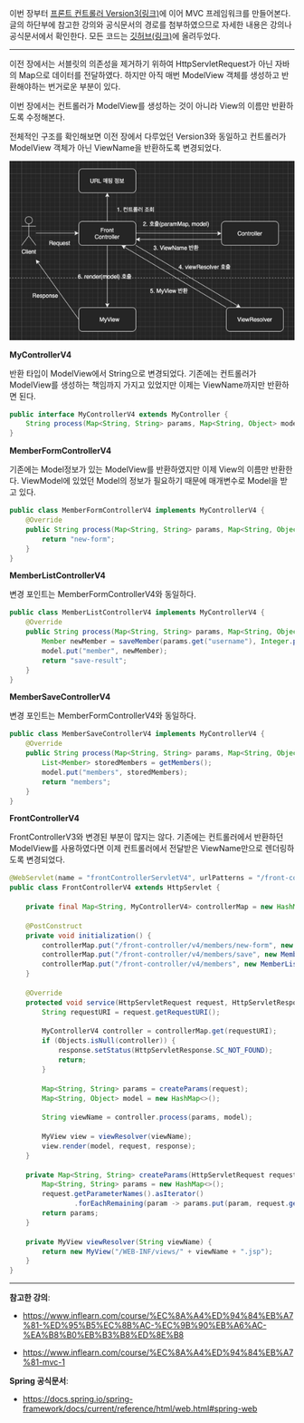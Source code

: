 이번 장부터 [프론트 컨트롤러 Version3(링크)](https://imprint.tistory.com/190?category=1067499)에 이어 MVC 프레임워크를 만들어본다.
글의 하단부에 참고한 강의와 공식문서의 경로를 첨부하였으므로 자세한 내용은 강의나 공식문서에서 확인한다.
모든 코드는 [깃허브(링크)](https://github.com/roy-zz/mvc)에 올려두었다.

---

이전 장에서는 서블릿의 의존성을 제거하기 위하여 HttpServletRequest가 아닌 자바의 Map으로 데이터를 전달하였다.
하지만 아직 매번 ModelView 객체를 생성하고 반환해야하는 번거로운 부분이 있다.

이번 장에서는 컨트롤러가 ModelView를 생성하는 것이 아니라 View의 이름만 반환하도록 수정해본다.

전체적인 구조를 확인해보면 이전 장에서 다루었던 Version3와 동일하고 컨트롤러가 ModelView 객체가 아닌 ViewName을 반환하도록 변경되었다.

![](image/v4-diagram.png)

**MyControllerV4**

반환 타입이 ModelView에서 String으로 변경되었다.
기존에는 컨트롤러가 ModelView를 생성하는 책임까지 가지고 있었지만 이제는 ViewName까지만 반환하면 된다.

```java
public interface MyControllerV4 extends MyController {
    String process(Map<String, String> params, Map<String, Object> model);
}
```

**MemberFormControllerV4**

기존에는 Model정보가 있는 ModelView를 반환하였지만 이제 View의 이름만 반환한다.
ViewModel에 있었던 Model의 정보가 필요하기 때문에 매개변수로 Model을 받고 있다.

```java
public class MemberFormControllerV4 implements MyControllerV4 {
    @Override
    public String process(Map<String, String> params, Map<String, Object> model) {
        return "new-form";
    }
}
```

**MemberListControllerV4**

변경 포인트는 MemberFormControllerV4와 동일하다.

```java
public class MemberListControllerV4 implements MyControllerV4 {
    @Override
    public String process(Map<String, String> params, Map<String, Object> model) {
        Member newMember = saveMember(params.get("username"), Integer.parseInt(params.get("age")));
        model.put("member", newMember);
        return "save-result";
    }
}
```

**MemberSaveControllerV4**

변경 포인트는 MemberFormControllerV4와 동일하다.

```java
public class MemberSaveControllerV4 implements MyControllerV4 {
    @Override
    public String process(Map<String, String> params, Map<String, Object> model) {
        List<Member> storedMembers = getMembers();
        model.put("members", storedMembers);
        return "members";
    }
}
```

**FrontControllerV4**

FrontControllerV3와 변경된 부분이 많지는 않다.
기존에는 컨트롤러에서 반환하던 ModelView를 사용하였다면 이제 컨트롤러에서 전달받은 ViewName만으로 렌더링하도록 변경되었다.

```java
@WebServlet(name = "frontControllerServletV4", urlPatterns = "/front-controller/v4/*")
public class FrontControllerV4 extends HttpServlet {

    private final Map<String, MyControllerV4> controllerMap = new HashMap<>();

    @PostConstruct
    private void initialization() {
        controllerMap.put("/front-controller/v4/members/new-form", new MemberFormControllerV4());
        controllerMap.put("/front-controller/v4/members/save", new MemberSaveControllerV4());
        controllerMap.put("/front-controller/v4/members", new MemberListControllerV4());
    }

    @Override
    protected void service(HttpServletRequest request, HttpServletResponse response) throws ServletException, IOException {
        String requestURI = request.getRequestURI();

        MyControllerV4 controller = controllerMap.get(requestURI);
        if (Objects.isNull(controller)) {
            response.setStatus(HttpServletResponse.SC_NOT_FOUND);
            return;
        }

        Map<String, String> params = createParams(request);
        Map<String, Object> model = new HashMap<>();

        String viewName = controller.process(params, model);

        MyView view = viewResolver(viewName);
        view.render(model, request, response);
    }

    private Map<String, String> createParams(HttpServletRequest request) {
        Map<String, String> params = new HashMap<>();
        request.getParameterNames().asIterator()
                .forEachRemaining(param -> params.put(param, request.getParameter(param)));
        return params;
    }

    private MyView viewResolver(String viewName) {
        return new MyView("/WEB-INF/views/" + viewName + ".jsp");
    }
}
```

---

**참고한 강의**:

- https://www.inflearn.com/course/%EC%8A%A4%ED%94%84%EB%A7%81-%ED%95%B5%EC%8B%AC-%EC%9B%90%EB%A6%AC-%EA%B8%B0%EB%B3%B8%ED%8E%B8

- https://www.inflearn.com/course/%EC%8A%A4%ED%94%84%EB%A7%81-mvc-1

**Spring 공식문서**:

- https://docs.spring.io/spring-framework/docs/current/reference/html/web.html#spring-web
